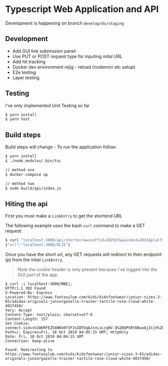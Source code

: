 # Typescript Web Application and API

Development is happening on branch `develop/ds/staging`

## Development
- Add GUI link submission panel
- Use PUT or POST request type for inputing inital URL
- Add hit tracking
- Docker dev environment rejig - reload (nodemon etc setup)
- E2e testing
- Layer testing

## Testing
I've only implemented Unit Testing so far

```bash
$ yarn install
$ yarn test
```

## Build steps
Build steps will change - To run the application follow:

```bash
$ yarn install
$ ./node_modules/.bin/tsc

// method one
$ docker-compose up

// method two
$ node build/api/index.js
```

## Hiting the api

First you must make a `LinkEntry` to get the shortend URL

The following example uses the bash `curl` command to make a GET request:

```bash
$ curl "localhost:3000/api/shorten?awinaffid=202937&awinmid=2832&platform=dl&p=%5B%5Bhttps%3A%2F%2Fwww.footasylum.com%2Fkids%2Fkidsfootwear%2Fjunior-sizes-3-65%2Fadidas-originals-juniorgazelle-trainer-tactile-rose-cloud-white-4037450%2F%5D%5D";
{"url":"localhost:3000/DLIb"}
```

Once you have the short url, any GET requests will redirect to then endpoint (p) from the inital `LinkEntry`. 

> Note the cookie header is only present because i've logged into the GUI part of the app. 

```
$ curl -i localhost:3000/MBEj;
HTTP/1.1 302 Found
X-Powered-By: Express
Location: https://www.footasylum.com/kids/kidsfootwear/junior-sizes-3-65/adidas-originals-juniorgazelle-trainer-tactile-rose-cloud-white-4037450/
Vary: Accept
Content-Type: text/plain; charset=utf-8
Content-Length: 157
Set-Cookie: connect.sid=s%3AKRFEZ54NKk6Y3F3xIBTUqAJsnLsLcq0V.Q%2B4PSRt6NuoAjZsjX%2BEyHdgEnO6A0o2K4YMg32VMb8M; Path=/; Expires=Fri, 18 Oct 2019 04:05:15 GMT; HttpOnly
Date: Fri, 18 Oct 2019 04:04:15 GMT
Connection: keep-alive

Found. Redirecting to https://www.footasylum.com/kids/kidsfootwear/junior-sizes-3-65/adidas-originals-juniorgazelle-trainer-tactile-rose-cloud-white-4037450/